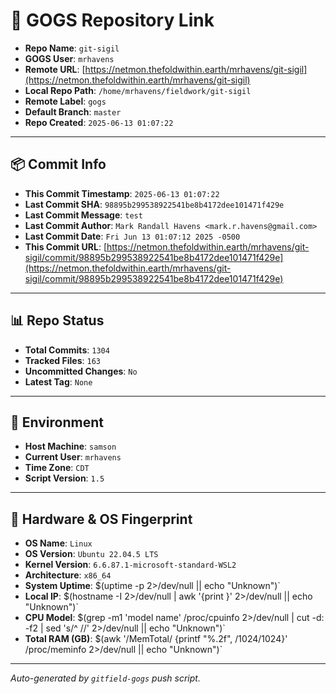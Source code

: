 # 🔗 GOGS Repository Link

- **Repo Name**: `git-sigil`
- **GOGS User**: `mrhavens`
- **Remote URL**: [https://netmon.thefoldwithin.earth/mrhavens/git-sigil](https://netmon.thefoldwithin.earth/mrhavens/git-sigil)
- **Local Repo Path**: `/home/mrhavens/fieldwork/git-sigil`
- **Remote Label**: `gogs`
- **Default Branch**: `master`
- **Repo Created**: `2025-06-13 01:07:22`

---

## 📦 Commit Info

- **This Commit Timestamp**: `2025-06-13 01:07:22`
- **Last Commit SHA**: `98895b299538922541be8b4172dee101471f429e`
- **Last Commit Message**: `test`
- **Last Commit Author**: `Mark Randall Havens <mark.r.havens@gmail.com>`
- **Last Commit Date**: `Fri Jun 13 01:07:12 2025 -0500`
- **This Commit URL**: [https://netmon.thefoldwithin.earth/mrhavens/git-sigil/commit/98895b299538922541be8b4172dee101471f429e](https://netmon.thefoldwithin.earth/mrhavens/git-sigil/commit/98895b299538922541be8b4172dee101471f429e)

---

## 📊 Repo Status

- **Total Commits**: `1304`
- **Tracked Files**: `163`
- **Uncommitted Changes**: `No`
- **Latest Tag**: `None`

---

## 🧭 Environment

- **Host Machine**: `samson`
- **Current User**: `mrhavens`
- **Time Zone**: `CDT`
- **Script Version**: `1.5`

---

## 🧬 Hardware & OS Fingerprint

- **OS Name**: `Linux`
- **OS Version**: `Ubuntu 22.04.5 LTS`
- **Kernel Version**: `6.6.87.1-microsoft-standard-WSL2`
- **Architecture**: `x86_64`
- **System Uptime**: $(uptime -p 2>/dev/null || echo "Unknown")`
- **Local IP**: $(hostname -I 2>/dev/null | awk '{print }' 2>/dev/null || echo "Unknown")`
- **CPU Model**: $(grep -m1 'model name' /proc/cpuinfo 2>/dev/null | cut -d: -f2 | sed 's/^ //' 2>/dev/null || echo "Unknown")`
- **Total RAM (GB)**: $(awk '/MemTotal/ {printf "%.2f", /1024/1024}' /proc/meminfo 2>/dev/null || echo "Unknown")`

---

_Auto-generated by `gitfield-gogs` push script._
